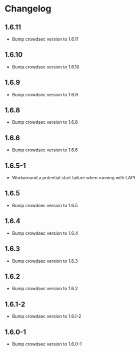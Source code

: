 # Changelog

## 1.6.11

- Bump crowdsec version to 1.6.11

## 1.6.10

- Bump crowdsec version to 1.6.10

## 1.6.9

- Bump crowdsec version to 1.6.9

## 1.6.8

- Bump crowdsec version to 1.6.8

## 1.6.6

- Bump crowdsec version to 1.6.6

## 1.6.5-1

- Workaround a potential start failure when running with LAPI

## 1.6.5

- Bump crowdsec version to 1.6.5

## 1.6.4

- Bump crowdsec version to 1.6.4

## 1.6.3

- Bump crowdsec version to 1.6.3

## 1.6.2

- Bump crowdsec version to 1.6.2

## 1.6.1-2

- Bump crowdsec version to 1.6.1-2

## 1.6.0-1

- Bump crowdsec version to 1.6.0-1
